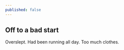 ```yaml
---
published: false
---
```

## Off to a bad start

Overslept. Had been running all day. Too much clothes.

